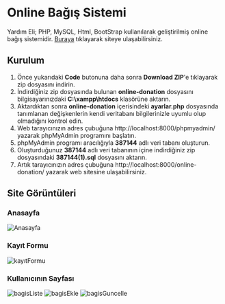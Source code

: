 # Online Bağış Sistemi
Yardım Eli; PHP, MySQL, Html, BootStrap kullanılarak geliştirilmiş online bağış sistemidir. [Buraya](httponlinedonation.eu5.org) tıklayarak siteye ulaşabilirsiniz.
## Kurulum
1) Önce yukarıdaki **Code** butonuna daha sonra **Download ZIP**'e tıklayarak zip dosyasını indirin.
2) İndirdiğiniz zip dosyasında bulunan **online-donation** dosyasını bilgisayarınızdaki **C:\xampp\htdocs** klasörüne aktarın.
3) Aktardıktan sonra **online-donation** içerisindeki **ayarlar.php** dosyasında tanımlanan değişkenlerin kendi veritabanı bilgilerinizle uyumlu olup olmadığını kontrol edin. 
4) Web tarayıcınızın adres çubuğuna http://localhost:8000/phpmyadmin/ yazarak phpMyAdmin programını başlatın.
5) phpMyAdmin programı aracılığıyla **387144** adlı veri tabanı oluşturun.
6) Oluşturduğunuz **387144** adlı veri tabanının içine indirdiğiniz zip dosyasındaki **387144(1).sql** dosyasını aktarın.
7) Artık tarayıcınızın adres çubuğuna http://localhost:8000/online-donation/ yazarak web sitesine ulaşabilirsiniz.

## Site Görüntüleri
### Anasayfa
![Anasayfa](https://user-images.githubusercontent.com/72495362/174910790-d74d7492-1ba7-4973-82cc-7c254758b07b.jpg)
### Kayıt Formu
![kayıtFormu](https://user-images.githubusercontent.com/72495362/174910823-41252f2d-282a-40d7-9299-c2d864538829.jpg)
### Kullanıcının Sayfası
![bagisListe](https://user-images.githubusercontent.com/72495362/174910836-b8ebec23-547c-4b7e-8815-d1aa8d3d7619.jpg)
![bagisEkle](https://user-images.githubusercontent.com/72495362/174910846-86c5147b-19a8-46a0-a5ea-383a403a0a49.jpg)
![bagisGuncelle](https://user-images.githubusercontent.com/72495362/174910851-d24e9334-1ed9-484a-bc95-dd378d1abaf9.jpg)
